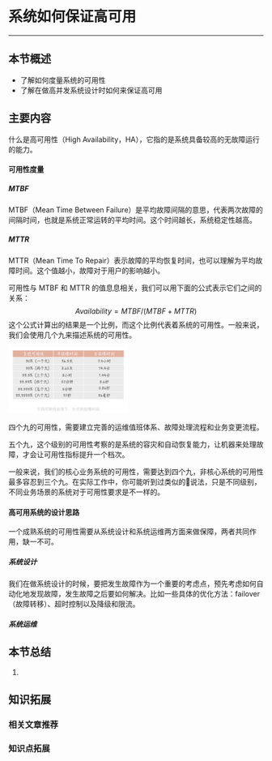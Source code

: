 # 系统如何保证高可用

------

## 本节概述

- 了解如何度量系统的可用性
- 了解在做高并发系统设计时如何来保证高可用

## 主要内容

什么是高可用性（High Availability，HA），它指的是系统具备较高的无故障运行的能力。

#### 可用性度量

##### MTBF

MTBF（Mean Time Between Failure）是平均故障间隔的意思，代表两次故障的间隔时间，也就是系统正常运转的平均时间。这个时间越长，系统稳定性越高。

##### MTTR

MTTR（Mean Time To Repair）表示故障的平均恢复时间，也可以理解为平均故障时间。这个值越小，故障对于用户的影响越小。

可用性与 MTBF 和 MTTR 的值息息相关，我们可以用下面的公式表示它们之间的关系：
$$
Availability = MTBF / (MTBF + MTTR)
$$
这个公式计算出的结果是一个比例，而这个比例代表着系统的可用性。一般来说，我们会使用几个九来描述系统的可用性。

<img src="picture/04.%E7%B3%BB%E7%BB%9F%E5%A6%82%E4%BD%95%E4%BF%9D%E8%AF%81%E9%AB%98%E5%8F%AF%E7%94%A8/image-20210427180027305.png" alt="image-20210427180027305" style="zoom:23%;" />

四个九的可用性，需要建立完善的运维值班体系、故障处理流程和业务变更流程。

五个九，这个级别的可用性考察的是系统的容灾和自动恢复能力，让机器来处理故障，才会让可用性指标提升一个档次。

一般来说，我们的核心业务系统的可用性，需要达到四个九，非核心系统的可用性最多容忍到三个九。在实际工作中，你可能听到过类似的说法，只是不同级别，不同业务场景的系统对于可用性要求是不一样的。



#### 高可用系统的设计思路

一个成熟系统的可用性需要从系统设计和系统运维两方面来做保障，两者共同作用，缺一不可。

##### 系统设计

我们在做系统设计的时候，要把发生故障作为一个重要的考虑点，预先考虑如何自动化地发现故障，发生故障之后要如何解决。比如一些具体的优化方法：failover（故障转移）、超时控制以及降级和限流。



##### 系统运维









## 本节总结

1. 

## 知识拓展

### 相关文章推荐

### 知识点拓展




